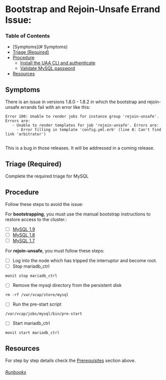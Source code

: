 # Bootstrap and Rejoin-Unsafe Errand Issue:

<!-- @TODO https://www.pivotaltracker.com/n/projects/1968443/stories/141294911 -->

### Table of Contents
- [Symptoms](# Symptoms)
- [Triage (Required)](#triage)
- [Procedure](#procedure)
  - [Install the UAA CLI and authenticate](#bootsrap-mysql)
  - [Validate MySQL password](#validate-mysql-password)
- [Resources](#resources)

## Symptoms
There is an issue in versions 1.8.0 - 1.8.2 in which the bootstrap and rejoin-unsafe errands fail with an error like this:
```
Error 100: Unable to render jobs for instance group 'rejoin-unsafe'. Errors are:
   - Unable to render templates for job 'rejoin-unsafe'. Errors are:
     - Error filling in template 'config.yml.erb' (line 8: Can't find link 'arbitrator')
     
```
This is a bug in those releases. It will be addressed in a coming release.

## Triage (Required)

 Complete the required triage for MySQL

## Procedure
 Follow these steps to avoid the issue:

For **bootstrapping**, you must use the manual bootstrap instructions to restore access to the cluster.:
  - [ ] [MySQL 1.9](http://docs.pivotal.io/p-mysql/1-9/bootstrapping.html#manual-bootstrap)
  - [ ] [MySQL 1.8](http://docs.pivotal.io/p-mysql/1-8/bootstrapping.html#manual-bootstrap)
  - [ ] [MySQL 1.7](http://docs.pivotal.io/p-mysql/1-7/bootstrapping.html#manual-bootstrap)

For **rejoin-unsafe**, you must follow these steps:
- [ ] Log into the node which has tripped the interruptor and become root.
- [ ] Stop mariadb_ctrl 
```
monit stop mariadb_ctrl
```
- [ ] Remove the mysql directory from the persistent disk
```
rm -rf /var/vcap/store/mysql
```
- [ ] Run the pre-start script
```
/var/vcap/jobs/mysql/bin/pre-start
```
- [ ] Start mariadb_ctrl
```
monit start mariadb_ctrl
```


 

## Resources
For step by step details check the [Prerequisites](#prerequisites) section above.

















###### [Runbooks](../Runbook.md)
